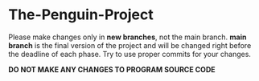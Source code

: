 # The-Penguin-Project
Please make changes only in **new branches**, not the main branch.
**main branch** is the final version of the project and will be changed right before the deadline of each phase.
Try to use proper commits for your changes.

**DO NOT MAKE ANY CHANGES TO PROGRAM SOURCE CODE**
